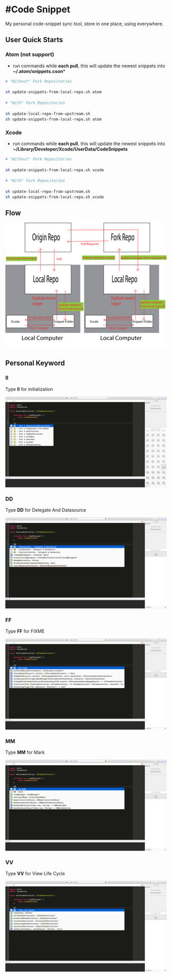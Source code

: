 #Code Snippet
===============================

My personal code-snippet sync tool, store in one place, using everywhere.

## User Quick Starts

### Atom (not support)
* run commands while **each pull**, this will update the newest snippets into **~/.atom/snippets.cson***

```bash
# "Without" Fork Repositories

sh update-snippets-from-local-repo.sh atom

# "With" Fork Repositories

sh update-local-repo-from-upstream.sh
sh update-snippets-from-local-repo.sh atom
```

### Xcode
* run commands while **each pull**, this will update the newest snippets into **~/Library/Developer/Xcode/UserData/CodeSnippets**

```bash
# "Without" Fork Repositories

sh update-snippets-from-local-repo.sh xcode

# "With" Fork Repositories

sh update-local-repo-from-upstream.sh
sh update-snippets-from-local-repo.sh xcode
```

## Flow

![Flow chart](img/Flow.png)

## Personal Keyword

### II

Type **II** for initialization

![II](img/II.png)

### DD

Type **DD** for Delegate And Datasource

![II](img/DD.png)

### FF

Type **FF** for FIXME

![II](img/FF.png)

### MM

Type **MM** for Mark

![II](img/MM.png)

### VV

Type **VV** for View Life Cycle

![II](img/VV.png)
